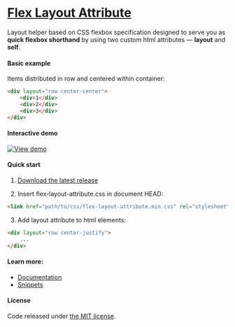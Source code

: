 # [Flex Layout Attribute](http://progressivered.com/fla/)

Layout helper based on CSS flexbox specification designed to serve you as **quick flexbox shorthand** by using two custom html attributes — **layout** and **self**.
#### Basic example
Items distributed in row and centered within container:
``` html
<div layout="row center-center">
    <div>1</div>
    <div>2</div>
    <div>3</div>
</div>
```

#### Interactive demo
[![View demo](http://progressivered.com/assets/img/fla.jpg)](http://progressivered.com/fla/)


#### Quick start
1) [Download the latest release](https://github.com/StefanKovac/flex-layout-attribute/archive/v1.0.0.zip)

2) Insert flex-layout-attribute.css in document HEAD:
```html
<link href="path/to/css/flex-layout-attribute.min.css" rel="stylesheet">
```
3) Add layout attribute to html elements:
```html
<div layout="row center-justify">
    ...
</div>
```

#### Learn more:
* [Documentation](http://progressivered.com/fla/#documentation)
* [Snippets](http://progressivered.com/fla/#snippets)

#### License
Code released under [the MIT license](https://github.com/StefanKovac/flex-layout-attribute/blob/master/LICENSE).
